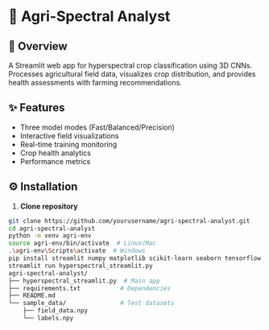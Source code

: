 # 🌱 Agri-Spectral Analyst

## 📝 Overview
A Streamlit web app for hyperspectral crop classification using 3D CNNs. Processes agricultural field data, visualizes crop distribution, and provides health assessments with farming recommendations.

## ✨ Features
- Three model modes (Fast/Balanced/Precision)
- Interactive field visualizations
- Real-time training monitoring
- Crop health analytics
- Performance metrics

## ⚙️ Installation

1. **Clone repository**
```bash
git clone https://github.com/yourusername/agri-spectral-analyst.git
cd agri-spectral-analyst
python -m venv agri-env
source agri-env/bin/activate  # Linux/Mac
.\agri-env\Scripts\activate  # Windows
pip install streamlit numpy matplotlib scikit-learn seaborn tensorflow pandas pillow
streamlit run hyperspectral_streamlit.py
agri-spectral-analyst/
├── hyperspectral_streamlit.py  # Main app
├── requirements.txt           # Dependencies
├── README.md
└── sample_data/               # Test datasets
    ├── field_data.npy
    └── labels.npy
